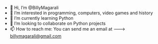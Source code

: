 - 👋 Hi, I’m @BillyMagarali
- 👀 I’m interested in programming, computers, video games and history
- 🌱 I’m currently learning Python
- 💞️ I’m looking to collaborate on Python projects
- 📫 How to reach me: You can send me an email at ---> billymagarali@gmail.com

<!---
BillyMagarali/BillyMagarali is a ✨ special ✨ repository because its `README.md` (this file) appears on your GitHub profile.
You can click the Preview link to take a look at your changes.
--->
